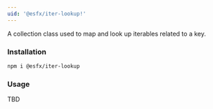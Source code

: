 ```yaml
---
uid: '@esfx/iter-lookup!'
---
```


A collection class used to map and look up iterables related to a key.

### Installation

```sh
npm i @esfx/iter-lookup
```

### Usage

TBD
